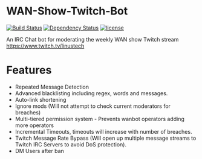 # WAN-Show-Twitch-Bot

[![Build Status](https://travis-ci.org/domhauton/wanbot.svg?branch=master)](https://travis-ci.org/domhauton/wanbot) [![Dependency Status](https://www.versioneye.com/user/projects/592b3bbbc0295d003a53faca/badge.svg?style=flat-square)](https://www.versioneye.com/user/projects/592b3bbbc0295d003a53faca) [![license](https://img.shields.io/github/license/mashape/apistatus.svg)]()

An IRC Chat bot for moderating the weekly WAN show Twitch stream https://www.twitch.tv/linustech

# Features
- Repeated Message Detection
- Advanced blacklisting including regex, words and messages.
- Auto-link shortening
- Ignore mods (Will not attempt to check current moderators for breaches)
- Multi-tiered permission system - Prevents wanbot operators adding more operators
- Incremental Timeouts, timeouts will increase with number of breaches.
- Twitch Message Rate Bypass (Will open up multiple message streams to Twitch IRC Servers to avoid DoS protection).
- DM Users after ban
